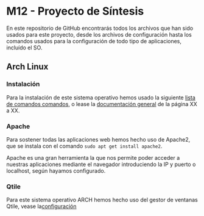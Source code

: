 # M12 - Proyecto de Síntesis

En este repositorio de GitHub encontrarás todos los archivos que han sido usados para este proyecto, desde los archivos de configuración hasta los comandos usados para la configuración de todo tipo de aplicaciones, incluído el SO.

## Arch Linux

### Instalación

Para la instalación de este sistema operativo hemos usado la siguiente [lista de comandos comandos](https://docs.google.com/document/d/1PCI3X_GeILUVKZWFjRZFN7CHKRcyyJ6n-PJcGTt3bFo/edit?usp=sharing), o lease la [documentación general](https://docs.google.com) de la página XX a XX.

### Apache

Para sostener todas las aplicaciones web hemos hecho uso de Apache2, que se instala con el comando
`sudo apt get install apache2`.

Apache es una gran herramienta la que nos permite poder acceder a nuestras aplicaciones mediante el navegador introduciendo la IP y puerto o localhost, según hayamos configurado.

### Qtile

Para este sistema operativo ARCH hemos hecho uso del gestor de ventanas Qtile, vease la[configuración](https://github.com/MarioCuenca22/dotfiles/blob/main/.config/qtile)



